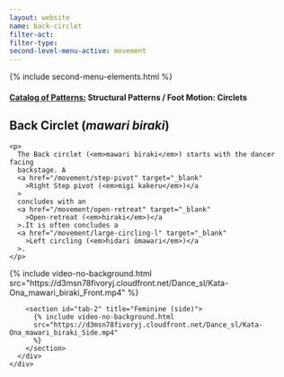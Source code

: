 ```yaml
---
layout: website
name: back-circlet
filter-act:
filter-type:
second-level-menu-active: movement
---
```


{% include second-menu-elements.html %}

<main class="page-content">
  <div class="text-container">
    <h4>
      <a href="/movement/">Catalog of Patterns:</a> Structural Patterns / Foot
      Motion: Circlets
    </h4>
    <h2>Back Circlet (<em>mawari biraki</em>)</h2>

    <p>
      The Back circlet (<em>mawari biraki</em>) starts with the dancer facing
      backstage. A
      <a href="/movement/step-pivot" target="_blank"
        >Right Step pivot (<em>migi kakeru</em>)</a
      >
      concludes with an
      <a href="/movement/open-retreat" target="_blank"
        >Open-retreat (<em>hiraki</em>)</a
      >.It is often concludes a
      <a href="/movement/large-circling-l" target="_blank"
        >Left circling (<em>hidari ōmawari</em>)</a
      >.
    </p>
  </div>

  <div class="tabs-container">
    <div class="tabs-container__links">
      <div class="wrapper">
        <div id="tabs"></div>
      </div>
    </div>
    <div class="tabs-container__content">
      <div class="wrapper">
        <section id="tab-1" title="Feminine (front)">
          {% include video-no-background.html
          src="https://d3msn78fivoryj.cloudfront.net/Dance_sl/Kata-Ona_mawari_biraki_Front.mp4"
          %}
        </section>

        <section id="tab-2" title="Feminine (side)">
          {% include video-no-background.html
          src="https://d3msn78fivoryj.cloudfront.net/Dance_sl/Kata-Ona_mawari_biraki_Side.mp4"
          %}
        </section>
      </div>
    </div>
  </div>
</main>
